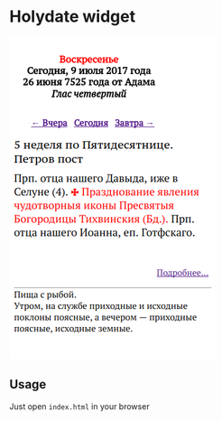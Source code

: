 # Holydate widget

![Holydate_widget](https://github.com/vechnoe/holydate_widget/blob/master/images/holydate_widget-preview.png?raw=true)

## Usage

Just open `index.html` in your browser
